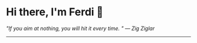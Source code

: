 <h1>Hi there, I'm Ferdi 👋</h1>

<p><em>
  "If you aim at nothing, you will hit it every time.  " — Zig Ziglar
</em></p>

---
